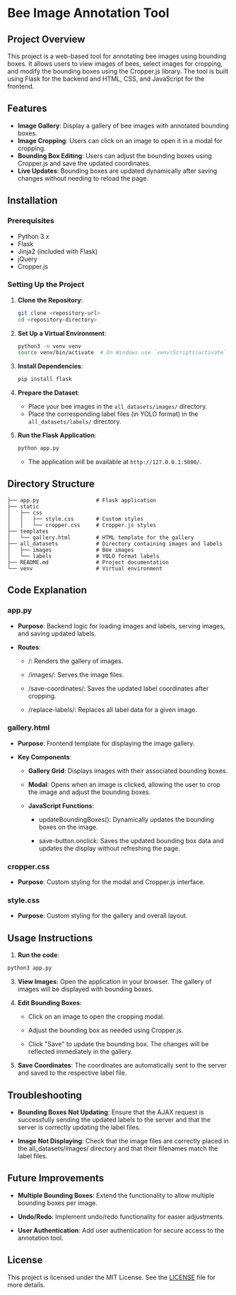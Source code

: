 # Bee Image Annotation Tool

## Project Overview

This project is a web-based tool for annotating bee images using bounding boxes. It allows users to view images of bees, select images for cropping, and modify the bounding boxes using the Cropper.js library. The tool is built using Flask for the backend and HTML, CSS, and JavaScript for the frontend.

## Features

- **Image Gallery**: Display a gallery of bee images with annotated bounding boxes.
- **Image Cropping**: Users can click on an image to open it in a modal for cropping.
- **Bounding Box Editing**: Users can adjust the bounding boxes using Cropper.js and save the updated coordinates.
- **Live Updates**: Bounding boxes are updated dynamically after saving changes without needing to reload the page.

## Installation

### Prerequisites

- Python 3.x
- Flask
- Jinja2 (included with Flask)
- jQuery
- Cropper.js

### Setting Up the Project

1. **Clone the Repository**:
    ```bash
    git clone <repository-url>
    cd <repository-directory>
    ```

2. **Set Up a Virtual Environment**:
    ```bash
    python3 -m venv venv
    source venv/bin/activate  # On Windows use `venv\Scripts\activate`
    ```

3. **Install Dependencies**:
    ```bash
    pip install flask
    ```

4. **Prepare the Dataset**:
    - Place your bee images in the `all_datasets/images/` directory.
    - Place the corresponding label files (in YOLO format) in the `all_datasets/labels/` directory.

5. **Run the Flask Application**:
    ```bash
    python app.py
    ```
    - The application will be available at `http://127.0.0.1:5000/`.

## Directory Structure

```plaintext
├── app.py                  # Flask application
├── static
│   ├── css
│   │   ├── style.css       # Custom styles
│   │   └── cropper.css     # Cropper.js styles
├── templates
│   └── gallery.html        # HTML template for the gallery
├── all_datasets            # Directory containing images and labels
│   ├── images              # Bee images
│   └── labels              # YOLO format labels
├── README.md               # Project documentation
└── venv                    # Virtual environment
```
## Code Explanation
### app.py

*   **Purpose**: Backend logic for loading images and labels, serving images, and saving updated labels.
    
*   **Routes**:
    
    *   /: Renders the gallery of images.
        
    *   /images/: Serves the image files.
        
    *   /save-coordinates/: Saves the updated label coordinates after cropping.
        
    *   /replace-labels/: Replaces all label data for a given image.
        

### gallery.html

*   **Purpose**: Frontend template for displaying the image gallery.
    
*   **Key Components**:
    
    *   **Gallery Grid**: Displays images with their associated bounding boxes.
        
    *   **Modal**: Opens when an image is clicked, allowing the user to crop the image and adjust the bounding boxes.
        
    *   **JavaScript Functions**:
        
        *   updateBoundingBoxes(): Dynamically updates the bounding boxes on the image.
            
        *   save-button.onclick: Saves the updated bounding box data and updates the display without refreshing the page.

### cropper.css

*   **Purpose**: Custom styling for the modal and Cropper.js interface.
    

### style.css

*   **Purpose**: Custom styling for the gallery and overall layout.
    

## Usage Instructions
1. **Run the code**:
```bash
python3 app.py
```
3.  **View Images**: Open the application in your browser. The gallery of images will be displayed with bounding boxes.
    
4.  **Edit Bounding Boxes**:
    
    *   Click on an image to open the cropping modal.
        
    *   Adjust the bounding box as needed using Cropper.js.
        
    *   Click "Save" to update the bounding box. The changes will be reflected immediately in the gallery.
        
5.  **Save Coordinates**: The coordinates are automatically sent to the server and saved to the respective label file.
    

## Troubleshooting
*   **Bounding Boxes Not Updating**: Ensure that the AJAX request is successfully sending the updated labels to the server and that the server is correctly updating the label files.
    
*   **Image Not Displaying**: Check that the image files are correctly placed in the all\_datasets/images/ directory and that their filenames match the label files.
    

## Future Improvements
*   **Multiple Bounding Boxes**: Extend the functionality to allow multiple bounding boxes per image.
    
*   **Undo/Redo**: Implement undo/redo functionality for easier adjustments.
    
*   **User Authentication**: Add user authentication for secure access to the annotation tool.
    

## License

This project is licensed under the MIT License. See the [LICENSE](LICENSE) file for more details.
